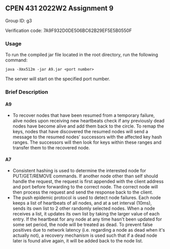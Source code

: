 ## CPEN 431 2022W2 Assignment 9

Group ID: g3

Verification code: 7A9F932D0DE506BC62B29EF5E5B0550F

### Usage
To run the compiled jar file located in the root directory, run the following command:

`java -Xmx512m -jar A9.jar <port number>`

The server will start on the specified port number.

### Brief Description
#### A9
- To recover nodes that have been resumed from a temporary failure, alive nodes upon receiving new heartbeats check if
  any previously dead nodes have become alive and add them back to the circle. To remap the keys, nodes that have
  discovered the resumed nodes will send a message to the resumed nodes' successors with the affected key hash ranges. The 
  successors will then look for keys within these ranges and transfer them to the recovered node.
#### A7
- Consistent hashing is used to determine the interested node for PUT/GET/REMOVE commands. 
  If another node other than self should handle the request, the request is first appended with the client
  address and port before forwarding to the correct node. The correct node will then process the request and send the
  response back to the client.
- The push epidemic protocol is used to detect node failures. Each node keeps a list of heartbeats of all nodes, and at 
  a set interval (10ms), sends its own list to 2 other randomly selected nodes. When a node receives a list, it updates
  its own list by taking the larger value of each entry. If the heartbeat for any node at any time hasn't been updated
  for some set period, the node will be treated as dead. To prevent false positives due to network latency (i.e. regarding a
  node as dead when it's actually not), a recovery mechanism is used such that if a dead node later is found alive again,
  it will be added back to the node list.